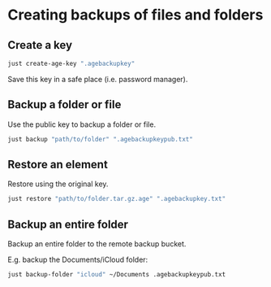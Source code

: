 # Creating backups of files and folders

## Create a key

```bash
just create-age-key ".agebackupkey"
```

Save this key in a safe place (i.e. password manager).

## Backup a folder or file

Use the public key to backup a folder or file.

```bash
just backup "path/to/folder" ".agebackupkeypub.txt"
```

## Restore an element

Restore using the original key.

```bash
just restore "path/to/folder.tar.gz.age" ".agebackupkey.txt"
```

## Backup an entire folder

Backup an entire folder to the remote backup bucket.

E.g. backup the Documents/iCloud folder:

```bash
just backup-folder "icloud" ~/Documents .agebackupkeypub.txt
```

